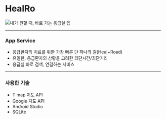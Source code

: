 # HealRo
![내가 원할 때, 바로 가는 응급실 앱](C:\Users\32164640\Desktop\openhack\samsung_s8_mockup_2.psd)
***

### App Service
- 응급환자의 치료를 위한 가장 빠른 단 하나의 길(Heal+Road)
- 유일한, 응급환자의 상황을 고려한 최단시간/최단거리
- 응급실 바로 검색, 연결하는 서비스
***

### 사용한 기술
- T map 지도 API
- Google 지도 API
- Android Studio
- SQLite

